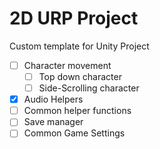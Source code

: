 # 2D URP Project
Custom template for Unity Project

- [ ] Character movement
  - [ ] Top down character
  - [ ] Side-Scrolling character
- [x] Audio Helpers
- [ ] Common helper functions
- [ ] Save manager
- [ ] Common Game Settings
